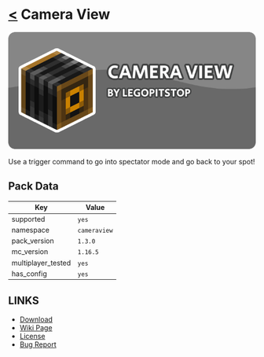 # [<](../README.md) Camera View

![alt](banner.png)

Use a trigger command to go into spectator mode and go back to your spot!

## Pack Data

| Key                | Value        |
| ------------------ | ------------ |
| supported          | `yes`        |
| namespace          | `cameraview` |
| pack_version       | `1.3.0 `     |
| mc_version         | `1.16.5`     |
| multiplayer_tested | `yes`        |
| has_config         | `yes`        |

## LINKS

- [Download](https://www.planetminecraft.com/data-pack/camera-view-datapack-1-14/)
- [Wiki Page](https://github.com/legopitstop/Datapacks/wiki/Camera_View)
- [License](https://legopitstop.weebly.com/license.html)
- [Bug Report](https://github.com/legopitstop/Datapacks/issues)
